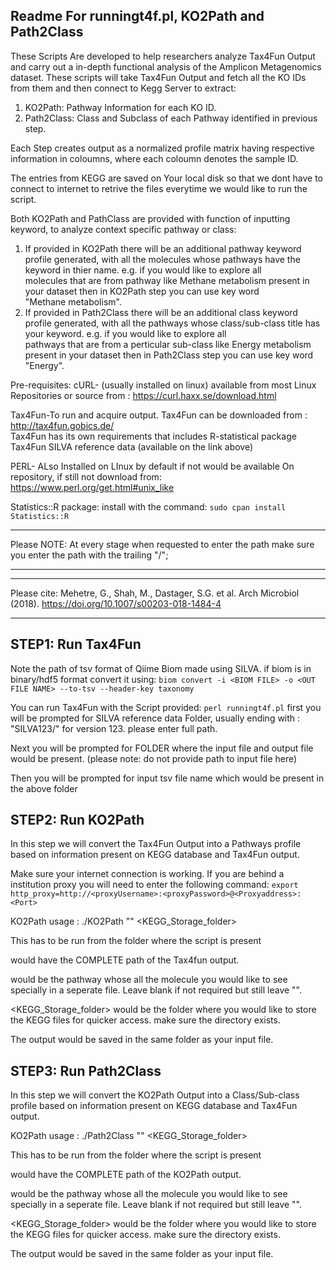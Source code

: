 Readme For runningt4f.pl, KO2Path and Path2Class
------------------------------------------------------------------------

These Scripts Are developed to help researchers analyze Tax4Fun Output 
and carry out a in-depth functional analysis of the Amplicon Metagenomics 
dataset. These scripts will take Tax4Fun Output and fetch all the KO IDs
from them and then connect to Kegg Server to extract:
1) KO2Path: Pathway Information for each KO ID.
2) Path2Class: Class and Subclass of each Pathway identified in previous
			   step.

Each Step creates output as a normalized profile matrix having
respective information in coloumns, where each coloumn denotes the
sample ID.

The entries from KEGG are saved on Your local disk so that we dont have 
to connect to internet to retrive the files everytime we would like to 
run the script.

Both KO2Path and PathClass are provided with function of inputting 
keyword, to analyze context specific pathway or class:
1) If provided in KO2Path there will be an additional pathway keyword 
   profile generated, with all the molecules whose pathways have the 
   keyword in thier name. e.g. if you would like to explore all  
   molecules that are from pathway like Methane metabolism present in  
   your dataset then in KO2Path step you can use key word  
   "Methane metabolism".
2) If provided in Path2Class there will be an additional class keyword 
   profile generated, with all the pathways whose class/sub-class title 
   has your keyword. e.g. if you would like to explore all  
   pathways that are from a perticular sub-class like Energy metabolism 
   present in your dataset then in Path2Class step you can use key word  
   "Energy".

Pre-requisites:
cURL-	(usually installed on linux)
		available from most Linux Repositories or source from :
		https://curl.haxx.se/download.html

Tax4Fun-To run and acquire output. Tax4Fun can be downloaded from :
		http://tax4fun.gobics.de/  
		Tax4Fun has its own requirements that includes 
		R-statistical package
		Tax4Fun SILVA reference data (available on the link above)

PERL-	 ALso Installed on LInux by default if not would be available 
		On repository, if still not download from: 
		https://www.perl.org/get.html#unix_like

Statistics::R package:
		install with the command:
		`sudo cpan install Statistics::R`
************************************************************************
Please NOTE: At every stage when requested to enter the path make sure 
			 you enter the path with the trailing "/";
************************************************************************
************************************************************************
Please cite:
Mehetre, G., Shah, M., Dastager, S.G. et al. Arch Microbiol (2018). https://doi.org/10.1007/s00203-018-1484-4
************************************************************************

STEP1: Run Tax4Fun
----------------
Note the path of tsv format of Qiime Biom made using SILVA. if biom is
in binary/hdf5 format convert it using:
`biom convert -i <BIOM FILE> -o <OUT FILE NAME> --to-tsv --header-key taxonomy`

You can run Tax4Fun with the Script provided:
`perl runningt4f.pl`
first you will be prompted for SILVA reference data Folder, usually 
ending with : "SILVA123/" for version 123. please enter full path.

Next you will be prompted for FOLDER where the input file and output 
file would be present.
(please note: do not provide path to input file here)

Then you will be prompted for input tsv file name which would be present 
in the above folder

STEP2: Run KO2Path
-------------------
In this step we will convert the Tax4Fun Output into a Pathways profile
based on information present on KEGG database and Tax4Fun output.

Make sure your internet connection is working. If you are behind a 
institution proxy you will need to enter the following command:
`export http_proxy=http://<proxyUsername>:<proxyPassword>@<Proxyaddress>:<Port>`

KO2Path usage :
./KO2Path <inputfile> "<keyword>" <KEGG_Storage_folder>

This has to be run from the folder where the script is present

<inputfile> would have the COMPLETE path of the Tax4fun output.

<keyword> would be the pathway whose all the molecule you would like to 
see specially in a seperate file. Leave blank if not required but still 
leave "".

<KEGG_Storage_folder> would be the folder where you would like to store 
the KEGG files for quicker access. make sure the directory exists.

The output would be saved in the same folder as your input file.

STEP3: Run Path2Class
----------------------
In this step we will convert the KO2Path Output into a Class/Sub-class 
profile based on information present on KEGG database and Tax4Fun
output.

KO2Path usage :
./Path2Class <inputfile> "<keyword>" <KEGG_Storage_folder>

This has to be run from the folder where the script is present

<inputfile> would have the COMPLETE path of the KO2Path output.

<keyword> would be the pathway whose all the molecule you would like to 
see specially in a seperate file. Leave blank if not required but still 
leave "".

<KEGG_Storage_folder> would be the folder where you would like to store 
the KEGG files for quicker access. make sure the directory exists.

The output would be saved in the same folder as your input file.
